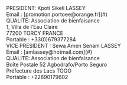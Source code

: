 
<div class="inner_footerL" markdown="1">
<div markdown="1">
PRESIDENT: Kpoti Sikeli LASSEY 
</div>
<div id="lien_adresse_mail" markdown="1">
Email : [promotion.portoee@orange.fr](#)
</div>
<div markdown="1">
QUALITE: Association de bienfaisance 
</div>	
<div markdown="1">
1, Villa de l’Eau Claire 
</div>
<div markdown="1">
77200 TORCY FRANCE
</div>
<div markdown="1">
Portable : +33(0)679377284
</div>		
</div>
<div class="inner_footerR" markdown="1">
<div markdown="1">
VICE PRESIDENT : Sewa Amen Senam LASSEY
</div>
<div id="lien_adresse_mail" markdown="1">
Email : [amlassey@hotmail.com](#)
</div>  
<div markdown="1">
QUALITE: Association de bienfaisance  
</div>
<div markdown="1">
Boîte Postale 52 Agbodrafo/Porto Seguro
</div>
<div markdown="1">		
Préfecture des Lacs TOGO
</div>
<div markdown="1">
Portable : +22890179602
</div>
</div> 

